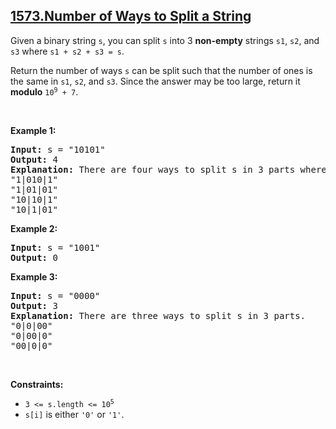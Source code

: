 ## [1573.Number of Ways to Split a String](https://leetcode.com/problems/number-of-ways-to-split-a-string/)
<p>Given a binary string <code>s</code>, you can split <code>s</code> into 3 <strong>non-empty</strong> strings <code>s1</code>, <code>s2</code>, and <code>s3</code> where <code>s1 + s2 + s3 = s</code>.</p>

<p>Return the number of ways <code>s</code> can be split such that the number of ones is the same in <code>s1</code>, <code>s2</code>, and <code>s3</code>. Since the answer may be too large, return it <strong>modulo</strong> <code>10<sup>9</sup> + 7</code>.</p>

<p>&nbsp;</p>
<p><strong class="example">Example 1:</strong></p>

<pre>
<strong>Input:</strong> s = &quot;10101&quot;
<strong>Output:</strong> 4
<strong>Explanation:</strong> There are four ways to split s in 3 parts where each part contain the same number of letters &#39;1&#39;.
&quot;1|010|1&quot;
&quot;1|01|01&quot;
&quot;10|10|1&quot;
&quot;10|1|01&quot;
</pre>

<p><strong class="example">Example 2:</strong></p>

<pre>
<strong>Input:</strong> s = &quot;1001&quot;
<strong>Output:</strong> 0
</pre>

<p><strong class="example">Example 3:</strong></p>

<pre>
<strong>Input:</strong> s = &quot;0000&quot;
<strong>Output:</strong> 3
<strong>Explanation:</strong> There are three ways to split s in 3 parts.
&quot;0|0|00&quot;
&quot;0|00|0&quot;
&quot;00|0|0&quot;
</pre>

<p>&nbsp;</p>
<p><strong>Constraints:</strong></p>

<ul>
	<li><code>3 &lt;= s.length &lt;= 10<sup>5</sup></code></li>
	<li><code>s[i]</code> is either <code>&#39;0&#39;</code> or <code>&#39;1&#39;</code>.</li>
</ul>
